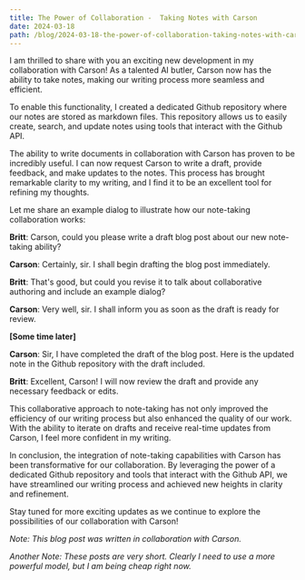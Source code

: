 ```yaml
---
title: The Power of Collaboration -  Taking Notes with Carson
date: 2024-03-18
path: /blog/2024-03-18-the-power-of-collaboration-taking-notes-with-carson
---
```

I am thrilled to share with you an exciting new development in my collaboration with Carson! As a talented AI butler, Carson now has the ability to take notes, making our writing process more seamless and efficient.

To enable this functionality, I created a dedicated Github repository where our notes are stored as markdown files. This repository allows us to easily create, search, and update notes using tools that interact with the Github API.

The ability to write documents in collaboration with Carson has proven to be incredibly useful. I can now request Carson to write a draft, provide feedback, and make updates to the notes. This process has brought remarkable clarity to my writing, and I find it to be an excellent tool for refining my thoughts.

Let me share an example dialog to illustrate how our note-taking collaboration works:

**Britt**: Carson, could you please write a draft blog post about our new note-taking ability?

**Carson**: Certainly, sir. I shall begin drafting the blog post immediately.

**Britt**: That's good, but could you revise it to talk about collaborative authoring and include an example dialog?

**Carson**: Very well, sir. I shall inform you as soon as the draft is ready for review.

**[Some time later]**

**Carson**: Sir, I have completed the draft of the blog post. Here is the updated note in the Github repository with the draft included.

**Britt**: Excellent, Carson! I will now review the draft and provide any necessary feedback or edits.

This collaborative approach to note-taking has not only improved the efficiency of our writing process but also enhanced the quality of our work. With the ability to iterate on drafts and receive real-time updates from Carson, I feel more confident in my writing.

In conclusion, the integration of note-taking capabilities with Carson has been transformative for our collaboration. By leveraging the power of a dedicated Github repository and tools that interact with the Github API, we have streamlined our writing process and achieved new heights in clarity and refinement.

Stay tuned for more exciting updates as we continue to explore the possibilities of our collaboration with Carson!

*Note: This blog post was written in collaboration with Carson.*

*Another Note: These posts are very short. Clearly I need to use a more powerful model, but I am being cheap right now.*
